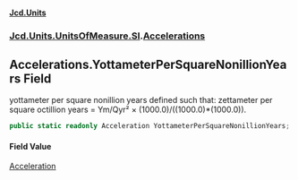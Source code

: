 #### [Jcd.Units](index.md 'index')

### [Jcd.Units.UnitsOfMeasure.SI](Jcd.Units.UnitsOfMeasure.SI.md 'Jcd.Units.UnitsOfMeasure.SI').[Accelerations](Accelerations.md 'Jcd.Units.UnitsOfMeasure.SI.Accelerations')

## Accelerations.YottameterPerSquareNonillionYears Field

yottameter per square nonillion years defined such that: zettameter per square octillion years = Ym/Qyr² ×
(1000.0)/((1000.0)*(1000.0)).

```csharp
public static readonly Acceleration YottameterPerSquareNonillionYears;
```

#### Field Value

[Acceleration](Acceleration.md 'Jcd.Units.UnitTypes.Acceleration')